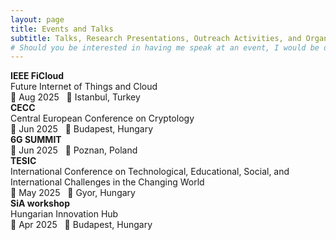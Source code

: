 ```yaml
---
layout: page
title: Events and Talks
subtitle: Talks, Research Presentations, Outreach Activities, and Organizational Roles
# Should you be interested in having me speak at an event, I would be delighted to hear from you. Please [reach out to me](/contact.md).
---
```


<div>
  <div><strong>IEEE FiCloud</strong></div>
  <div>Future Internet of Things and Cloud</div>
  <div>📅 Aug 2025 &nbsp;&nbsp;📍 Istanbul, Turkey</div>
</div>

<div>
  <div><strong>CECC</strong></div>
  <div>Central European Conference on Cryptology</div>
  <div>📅 Jun 2025 &nbsp;&nbsp;📍 Budapest, Hungary</div>
</div>

<div>
  <div><strong>6G SUMMIT</strong></div>
  <div></div>
  <div>📅 Jun 2025 &nbsp;&nbsp;📍 Poznan, Poland</div>
</div>

<div>
  <div><strong>TESIC</strong></div>
  <div>International Conference on Technological, Educational, Social, and International Challenges in the Changing World</div>
  <div>📅 May 2025 &nbsp;&nbsp;📍 Gyor, Hungary</div>
</div>

<div>
  <div><strong>SiA workshop</strong></div>
  <div>Hungarian Innovation Hub</div>
  <div>📅 Apr 2025 &nbsp;&nbsp;📍 Budapest, Hungary</div>
</div>

